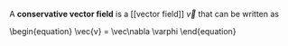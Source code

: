 A **conservative vector field** is a [[vector field]] $\vec{v}$ that can be written as

\begin{equation}
\vec{v} = \vec\nabla \varphi
\end{equation}